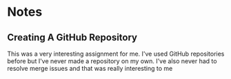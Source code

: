 # Notes
## Creating A GitHub Repository
This was a very interesting assignment for me. I've used GitHub repositories before but I've never made a repository on my own. I've also never had to resolve merge issues and that was really interesting to me 
